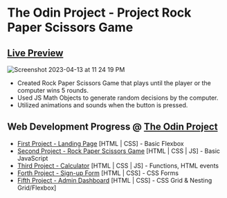 # The Odin Project - Project Rock Paper Scissors Game

## <a href="https://sehyunlee217.github.io/TOP_Rock-Paper-Scissors-Game/">Live Preview</a>

![Screenshot 2023-04-13 at 11 24 19 PM](https://user-images.githubusercontent.com/121660178/231790024-c5784464-b129-4b85-89c8-ed0d7e573e20.png)

- Created Rock Paper Scissors Game that plays until the player or the computer wins 5 rounds.
- Used JS Math Objects to generate random decisions by the computer. 
- Utilized animations and sounds when the button is pressed. 

## Web Development Progress @ <a href="https://www.theodinproject.com/">The Odin Project</a>

- <a href="https://sehyunlee217.github.io/TOP_Landing-Page/">First Project - Landing Page</a> [HTML | CSS] - Basic Flexbox
- <a href="https://sehyunlee217.github.io/TOP_Rock-Paper-Scissors-Game/">Second Project - Rock Paper Scissors Game</a> [HTML | CSS | JS] - Basic JavaScript
- <a href="https://sehyunlee217.github.io/TOP_Calculator/">Third Project - Calculator</a> [HTML | CSS | JS] - Functions, HTML events
- <a href="https://sehyunlee217.github.io/TOP_Sign-Up-Form/">Forth Project - Sign-up Form</a> [HTML | CSS] - CSS Forms 
- <a href="https://sehyunlee217.github.io/TOP_Admin-Dashboard/">Fifth Project - Admin Dashboard</a> [HTML | CSS] - CSS Grid & Nesting Grid/Flexbox]


